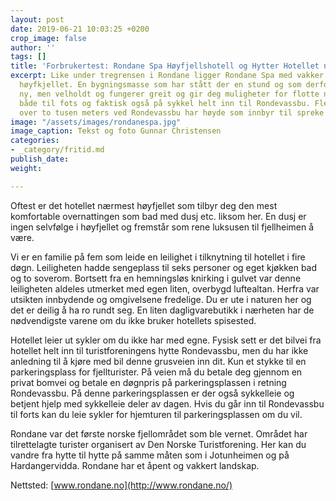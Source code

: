 ```yaml
---
layout: post
date: 2019-06-21 10:03:25 +0200
crop_image: false
author: ''
tags: []
title: 'Forbrukertest: Rondane Spa Høyfjellshotell og Hytter Hotellet nærmest høyfjellet'
excerpt: Like under tregrensen i Rondane ligger Rondane Spa med vakker utsikt mot
  høyfkjellet. En bygningsmasse som har stått der en stund og som derfor ikke er helt
  ny, men velholdt og fungerer greit og gir deg muligheter for flotte naturopplevelser
  både til fots og faktisk også på sykkel helt inn til Rondevassbu. Flere fjelltopper
  over to tusen meters ved Rondevassbu har høyde som innbyr til spreke naturopplevlser.
image: "/assets/images/rondanespa.jpg"
image_caption: Tekst og foto Gunnar Christensen
categories:
- _category/fritid.md
publish_date: 
weight: 

---
```


Oftest er det hotellet nærmest høyfjellet som tilbyr deg den mest komfortable overnattingen som bad med dusj etc. liksom her. En dusj er ingen selvfølge i høyfjellet og fremstår som rene luksusen til fjellheimen å være.

Vi er en familie på fem som leide en leilighet i tilknytning til hotellet i fire døgn. Leiligheten hadde sengeplass til seks personer og eget kjøkken bad og to soverom. Bortsett fra en hemningsløs knirking i gulvet var denne leiligheten aldeles utmerket med egen liten, overbygd luftealtan. Herfra var utsikten innbydende og omgivelsene fredelige. Du er ute i naturen her og det er deilig å ha ro rundt seg. En liten dagligvarebutikk i nærheten har de nødvendigste varene om du ikke bruker hotellets spisested.

Hotellet leier ut sykler om du ikke har med egne. Fysisk sett er det bilvei fra hotellet helt inn til turistforeningens hytte Rondevassbu, men du har ikke anledning til å kjøre med bil denne grusveien inn dit. Kun et stykke til en parkeringsplass for fjellturister. På veien må du betale deg gjennom en privat bomvei og betale en døgnpris på parkeringsplassen i retning Rondevassbu. På denne parkeringsplassen er der også sykkelleie og betjent hjelp med sykkelleie deler av dagen. Hvis du går inn til Rondevassbu til forts kan du leie sykler for hjemturen til parkeringsplassen om du vil.

Rondane var det første norske fjellområdet som ble vernet. Området har tilrettelagte turister organisert av Den Norske Turistforening. Her kan du vandre fra hytte til hytte på samme måten som i Jotunheimen og på Hardangervidda. Rondane har et åpent og vakkert landskap.

Nettsted: [www.rondane.no](http://www.rondane.no/)